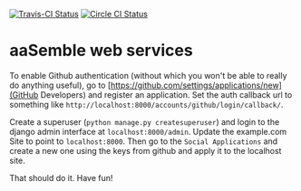 [![Travis-CI Status](https://travis-ci.org/aaSemble/python-aasemble.django.svg)](https://travis-ci.org/aaSemble/python-aasemble.django)
[![Circle CI Status](https://circleci.com/gh/aaSemble/python-aasemble.django.svg?style=svg)](https://circleci.com/gh/aaSemble/python-aasemble.django)

# aaSemble web services


To enable Github authentication (without which you won't be able to really do anything useful), go to [https://github.com/settings/applications/new](GitHub Developers) and register an application. Set the auth callback url to something like `http://localhost:8000/accounts/github/login/callback/`.

Create a superuser (`python manage.py createsuperuser`) and login to the django admin interface at `localhost:8000/admin`. Update the example.com Site to point to `localhost:8000`. Then go to the `Social Applications` and create a new one using the keys from github and apply it to the localhost site.

That should do it. Have fun!
